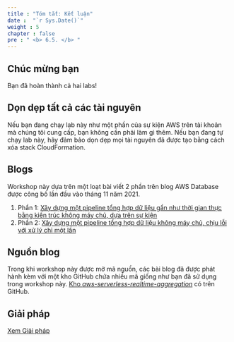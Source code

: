 ```yaml
---
title : "Tóm tắt: Kết luận"
date :  "`r Sys.Date()`" 
weight : 5
chapter : false
pre : " <b> 6.5. </b> "
---
```


## Chúc mừng bạn
Bạn đã hoàn thành cả hai labs!
## Dọn dẹp tất cả các tài nguyên
Nếu bạn đang chạy lab này như một phần của sự kiện AWS trên tài khoản mà chúng tôi cung cấp, bạn không cần phải làm gì thêm. Nếu bạn đang tự chạy lab này, hãy đảm bảo dọn dẹp mọi tài nguyên đã được tạo bằng cách xóa stack CloudFormation.

## Blogs

Workshop này dựa trên một loạt bài viết 2 phần trên blog AWS Database được công bố lần đầu vào tháng 11 năm 2021.

1. Phần 1: [Xây dựng một pipeline tổng hợp dữ liệu gần như thời gian thực bằng kiến trúc không máy chủ, dựa trên sự kiện](https://aws.amazon.com/blogs/database/build-a-near-real-time-data-aggregation-pipeline-using-a-serverless-event-driven-architecture/)
2. Phần 2: [Xây dựng một pipeline tổng hợp dữ liệu không máy chủ, chịu lỗi với xử lý chỉ một lần](https://aws.amazon.com/blogs/database/build-a-fault-tolerant-serverless-data-aggregation-pipeline-with-exactly-once-processing/)

## Nguồn blog

Trong khi workshop này được mở mã nguồn, các bài blog đã được phát hành kèm với một kho GitHub chứa nhiều mã giống như bạn đã sử dụng trong workshop này. [Kho _aws-serverless-realtime-aggregation_](https://github.com/aws-samples/aws-serverless-realtime-aggregation) có trên GitHub.

## Giải pháp

[Xem Giải pháp](https://catalog.workshops.aws/dynamodb-labs/en-US/event-driven-architecture/ex4summary/step1)